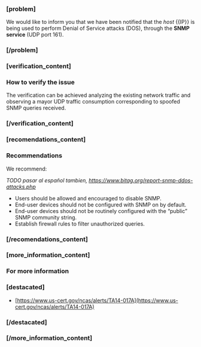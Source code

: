 ### [problem]
We would like to inform you that we have been notified that the *host* {{IP}} is being used to perform Denial of Service attacks (DOS), through the **SNMP service** (UDP port 161).
### [/problem]


### [verification_content]
### How to verify the issue
The verification can be achieved analyzing the existing network traffic and observing a mayor UDP traffic consumption corresponding to spoofed SNMP queries received.
### [/verification_content]

### [recomendations_content]
### Recommendations
We recommend:

*TODO pasar al español tambien, https://www.bitag.org/report-snmp-ddos-attacks.php*
* Users should be allowed and encouraged to disable SNMP.
* End-user devices should not be configured with SNMP on by default.
* End-user devices should not be routinely configured with the “public” SNMP community string.
* Establish firewall rules to filter unauthorized queries.
### [/recomendations_content]


### [more_information_content]
### For more information
### [destacated]
* [https://www.us-cert.gov/ncas/alerts/TA14-017A](https://www.us-cert.gov/ncas/alerts/TA14-017A)
### [/destacated]
### [/more_information_content]
